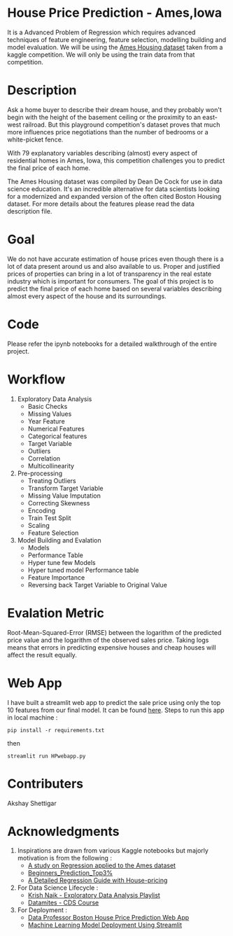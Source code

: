 
# House Price Prediction - Ames,Iowa
It is a Advanced Problem of Regression which requires advanced techniques of feature engineering, feature selection, modelling building and model evaluation.
We will be using the [Ames Housing dataset](https://www.kaggle.com/c/house-prices-advanced-regression-techniques/data) taken from a kaggle competition.
We will only be using the train data from that competition.

# Description
Ask a home buyer to describe their dream house, and they probably won't begin with the height of the basement ceiling or the proximity to an east-west railroad. But this playground competition's dataset proves that much more influences price negotiations than the number of bedrooms or a white-picket fence.

With 79 explanatory variables describing (almost) every aspect of residential homes in Ames, Iowa, this competition challenges you to predict the final price of each home.

The Ames Housing dataset was compiled by Dean De Cock for use in data science education. It's an incredible alternative for data scientists looking for a modernized and expanded version of the often cited Boston Housing dataset. 
For more details about the features please read the data description file.

# Goal
We do not have accurate estimation of house prices even though there is a lot of data present around us and also available to us. Proper and justified prices of properties can bring in a lot of transparency in the real estate industry which is important for consumers.
The goal of this project is to predict the final price of each home based on several variables describing almost every aspect of the house and its surroundings.

# Code 
Please refer the ipynb notebooks for a detailed walkthrough of the entire project.

# Workflow
1.  Exploratory Data Analysis   
    - Basic Checks
    - Missing Values
    - Year Feature
    - Numerical Features
    - Categorical features
    - Target Variable
    - Outliers
    - Correlation
    - Multicollinearity
2.  Pre-processing
    - Treating Outliers
    - Transform Target Variable
    - Missing Value Imputation
    - Correcting Skewness
    - Encoding
    - Train Test Split
    - Scaling
    - Feature Selection
3.  Model Building and Evalation  
    - Models
    - Performance Table
    - Hyper tune few Models
    - Hyper tuned model Performance table
    - Feature Importance
    - Reversing back Target Variable to Original Value

# Evalation Metric
Root-Mean-Squared-Error (RMSE) between the logarithm of the predicted price value and the logarithm of the observed sales price.
Taking logs means that errors in predicting expensive houses and cheap houses will affect the result equally.

# Web App
I have built a streamlit web app to predict the sale price using only the top 10 features from our final model.
It can be found [here](https://share.streamlit.io/akshayls/house_price_prediction_ames_iowa/main/HPwebapp.py).
Steps to run this app in local machine :

```
pip install -r requirements.txt 
```
then
```
streamlit run HPwebapp.py
```

# Contributers
Akshay Shettigar

# Acknowledgments
1.  Inspirations are drawn from various Kaggle notebooks but majorly motivation is from the following :
    - [A study on Regression applied to the Ames dataset](https://www.kaggle.com/code/juliencs/a-study-on-regression-applied-to-the-ames-dataset)
    - [Beginners_Prediction_Top3%](https://www.kaggle.com/code/marto24/beginners-prediction-top3)
    - [A Detailed Regression Guide with House-pricing](https://www.kaggle.com/code/masumrumi/a-detailed-regression-guide-with-house-pricing)
2.  For Data Science Lifecycle :
    - [Krish Naik - Exploratory Data Analysis Playlist](https://www.youtube.com/watch?v=ioN1jcWxbv8&list=PLZoTAELRMXVPQyArDHyQVjQxjj_YmEuO9)
    - [Datamites - CDS Course](https://datamites.com/data-science-training/certified-data-scientist/)
3.  For Deployment :
    - [Data Professor Boston House Price Prediction Web App](https://www.youtube.com/watch?v=z5HfbXORZsg)
    - [Machine Learning Model Deployment Using Streamlit](https://www.youtube.com/watch?v=jL2ZRkSopBg)
